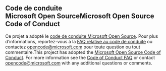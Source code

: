 ## <a name="microsoft-open-source-code-of-conduct"></a><span data-ttu-id="d6c6f-101">Code de conduite Microsoft Open Source</span><span class="sxs-lookup"><span data-stu-id="d6c6f-101">Microsoft Open Source Code of Conduct</span></span>
<span data-ttu-id="d6c6f-p101">Ce projet a adopté le [code de conduite Microsoft Open Source](https://opensource.microsoft.com/codeofconduct/). Pour plus d’informations, reportez-vous à la [FAQ relative au code de conduite](https://opensource.microsoft.com/codeofconduct/faq/) ou contactez [opencode@microsoft.com](mailto:opencode@microsoft.com) pour toute question ou tout commentaire.</span><span class="sxs-lookup"><span data-stu-id="d6c6f-p101">This project has adopted the [Microsoft Open Source Code of Conduct](https://opensource.microsoft.com/codeofconduct/). For more information see the [Code of Conduct FAQ](https://opensource.microsoft.com/codeofconduct/faq/) or contact [opencode@microsoft.com](mailto:opencode@microsoft.com) with any additional questions or comments.</span></span>